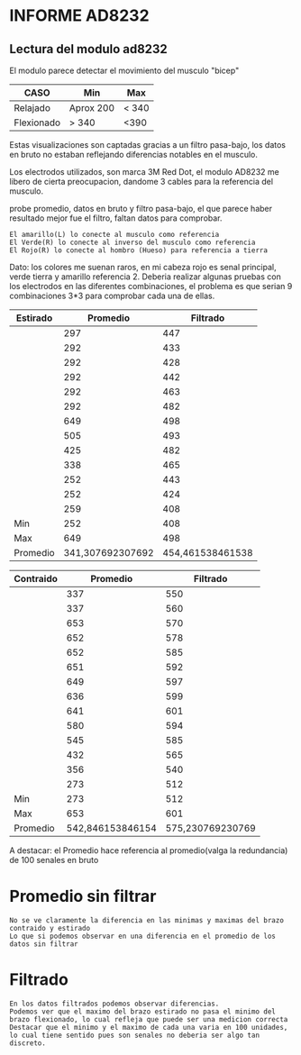 # INFORME AD8232
## Lectura del modulo ad8232
El modulo parece detectar el movimiento del musculo "bicep"

| CASO       | Min | Max |
|------------|-----|-----|
| Relajado   | Aprox 200 | < 340 |
| Flexionado | > 340 | <390 |


Estas visualizaciones son captadas gracias a un filtro pasa-bajo, 
los datos en bruto no estaban reflejando diferencias notables en el musculo.

Los electrodos utilizados, son marca 3M Red Dot, el modulo AD8232 me libero de cierta preocupacion, dandome 3 cables para la referencia del musculo.

probe promedio, datos en bruto y filtro pasa-bajo, el que parece haber resultado mejor fue el filtro, faltan datos para comprobar.

    El amarillo(L) lo conecte al musculo como referencia
    El Verde(R) lo conecte al inverso del musculo como referencia
    El Rojo(R) lo conecte al hombro (Hueso) para referencia a tierra

Dato: los colores me suenan raros, en mi cabeza rojo es senal principal, verde tierra y amarillo referencia 2. Deberia realizar algunas pruebas con los electrodos en las diferentes combinaciones, el problema es que serian 9 combinaciones 3*3 para comprobar cada una de ellas.


| Estirado | Promedio         | Filtrado         |
|------------|------------------|------------------|
|            | 297              | 447              |
|            | 292              | 433              |
|            | 292              | 428              |
|            | 292              | 442              |
|            | 292              | 463              |
|            | 292              | 482              |
|            | 649              | 498              |
|            | 505              | 493              |
|            | 425              | 482              |
|            | 338              | 465              |
|            | 252              | 443              |
|            | 252              | 424              |
|            | 259              | 408              |
| Min        | 252              | 408              |
| Max        | 649              | 498              |
| Promedio   | 341,307692307692 | 454,461538461538 |


| Contraido | Promedio         | Filtrado         |
|-----------|------------------|------------------|
|           | 337              | 550              |
|           | 337              | 560              |
|           | 653              | 570              |
|           | 652              | 578              |
|           | 652              | 585              |
|           | 651              | 592              |
|           | 649              | 597              |
|           | 636              | 599              |
|           | 641              | 601              |
|           | 580              | 594              |
|           | 545              | 585              |
|           | 432              | 565              |
|           | 356              | 540              |
|           | 273              | 512              |
| Min       | 273              | 512              |
| Max       | 653              | 601              |
| Promedio  | 542,846153846154 | 575,230769230769 |

A destacar: el Promedio hace referencia al promedio(valga la redundancia) de 100 senales en bruto

# Promedio sin filtrar

    No se ve claramente la diferencia en las minimas y maximas del brazo contraido y estirado
    Lo que si podemos observar en una diferencia en el promedio de los datos sin filtrar

# Filtrado 

    En los datos filtrados podemos observar diferencias.
    Podemos ver que el maximo del brazo estirado no pasa el minimo del brazo flexionado, lo cual refleja que puede ser una medicion correcta
    Destacar que el minimo y el maximo de cada una varia en 100 unidades, lo cual tiene sentido pues son senales no deberia ser algo tan discreto.